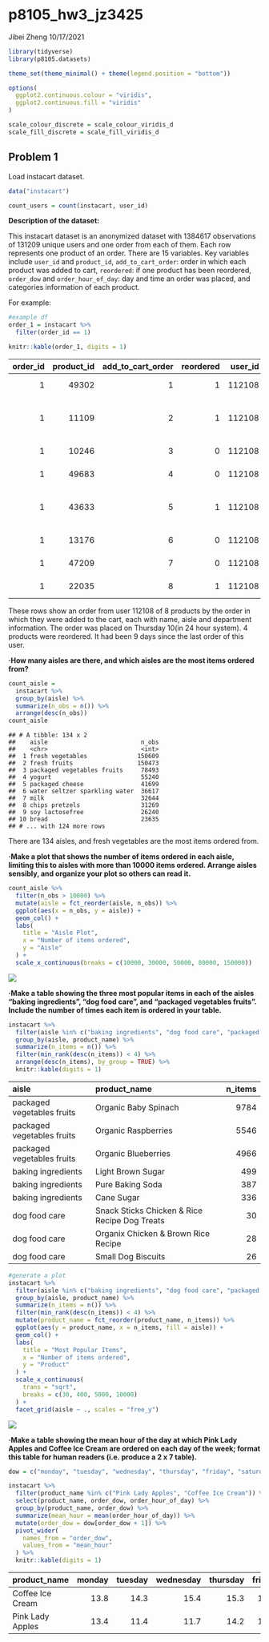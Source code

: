 p8105\_hw3\_jz3425
================
Jibei Zheng
10/17/2021

``` r
library(tidyverse)
library(p8105.datasets)

theme_set(theme_minimal() + theme(legend.position = "bottom"))

options(
  ggplot2.continuous.colour = "viridis",
  ggplot2.continuous.fill = "viridis"
)

scale_colour_discrete = scale_colour_viridis_d
scale_fill_discrete = scale_fill_viridis_d
```

## Problem 1

Load instacart dataset.

``` r
data("instacart")

count_users = count(instacart, user_id)
```

**Description of the dataset:**

This instacart dataset is an anonymized dataset with 1384617
observations of 131209 unique users and one order from each of them.
Each row represents one product of an order. There are 15 variables. Key
variables include `user_id` and `product_id`, `add_to_cart_order`: order
in which each product was added to cart, `reordered`: if one product has
been reordered, `order_dow` and `order_hour_of_day`: day and time an
order was placed, and categories information of each product.

For example:

``` r
#example df
order_1 = instacart %>% 
  filter(order_id == 1)

knitr::kable(order_1, digits = 1)
```

| order\_id | product\_id | add\_to\_cart\_order | reordered | user\_id | eval\_set | order\_number | order\_dow | order\_hour\_of\_day | days\_since\_prior\_order | product\_name                                 | aisle\_id | department\_id | aisle                | department   |
|----------:|------------:|---------------------:|----------:|---------:|:----------|--------------:|-----------:|---------------------:|--------------------------:|:----------------------------------------------|----------:|---------------:|:---------------------|:-------------|
|         1 |       49302 |                    1 |         1 |   112108 | train     |             4 |          4 |                   10 |                         9 | Bulgarian Yogurt                              |       120 |             16 | yogurt               | dairy eggs   |
|         1 |       11109 |                    2 |         1 |   112108 | train     |             4 |          4 |                   10 |                         9 | Organic 4% Milk Fat Whole Milk Cottage Cheese |       108 |             16 | other creams cheeses | dairy eggs   |
|         1 |       10246 |                    3 |         0 |   112108 | train     |             4 |          4 |                   10 |                         9 | Organic Celery Hearts                         |        83 |              4 | fresh vegetables     | produce      |
|         1 |       49683 |                    4 |         0 |   112108 | train     |             4 |          4 |                   10 |                         9 | Cucumber Kirby                                |        83 |              4 | fresh vegetables     | produce      |
|         1 |       43633 |                    5 |         1 |   112108 | train     |             4 |          4 |                   10 |                         9 | Lightly Smoked Sardines in Olive Oil          |        95 |             15 | canned meat seafood  | canned goods |
|         1 |       13176 |                    6 |         0 |   112108 | train     |             4 |          4 |                   10 |                         9 | Bag of Organic Bananas                        |        24 |              4 | fresh fruits         | produce      |
|         1 |       47209 |                    7 |         0 |   112108 | train     |             4 |          4 |                   10 |                         9 | Organic Hass Avocado                          |        24 |              4 | fresh fruits         | produce      |
|         1 |       22035 |                    8 |         1 |   112108 | train     |             4 |          4 |                   10 |                         9 | Organic Whole String Cheese                   |        21 |             16 | packaged cheese      | dairy eggs   |

These rows show an order from user 112108 of 8 products by the order in
which they were added to the cart, each with name, aisle and department
information. The order was placed on Thursday 10(in 24 hour system). 4
products were reordered. It had been 9 days since the last order of this
user.

**·How many aisles are there, and which aisles are the most items
ordered from?**

``` r
count_aisle = 
  instacart %>% 
  group_by(aisle) %>% 
  summarize(n_obs = n()) %>% 
  arrange(desc(n_obs))
count_aisle
```

    ## # A tibble: 134 x 2
    ##    aisle                          n_obs
    ##    <chr>                          <int>
    ##  1 fresh vegetables              150609
    ##  2 fresh fruits                  150473
    ##  3 packaged vegetables fruits     78493
    ##  4 yogurt                         55240
    ##  5 packaged cheese                41699
    ##  6 water seltzer sparkling water  36617
    ##  7 milk                           32644
    ##  8 chips pretzels                 31269
    ##  9 soy lactosefree                26240
    ## 10 bread                          23635
    ## # ... with 124 more rows

There are 134 aisles, and fresh vegetables are the most items ordered
from.

**·Make a plot that shows the number of items ordered in each aisle,
limiting this to aisles with more than 10000 items ordered. Arrange
aisles sensibly, and organize your plot so others can read it.**

``` r
count_aisle %>% 
  filter(n_obs > 10000) %>% 
  mutate(aisle = fct_reorder(aisle, n_obs)) %>% 
  ggplot(aes(x = n_obs, y = aisle)) +
  geom_col() +
  labs(
    title = "Aisle Plot",
    x = "Number of items ordered",
    y = "Aisle"
  ) +
  scale_x_continuous(breaks = c(10000, 30000, 50000, 80000, 150000))
```

![](p8105_hw3_jz3425_files/figure-gfm/unnamed-chunk-5-1.png)<!-- -->

**·Make a table showing the three most popular items in each of the
aisles “baking ingredients”, “dog food care”, and “packaged vegetables
fruits”. Include the number of times each item is ordered in your
table.**

``` r
instacart %>% 
  filter(aisle %in% c("baking ingredients", "dog food care", "packaged vegetables fruits")) %>% 
  group_by(aisle, product_name) %>% 
  summarize(n_items = n()) %>% 
  filter(min_rank(desc(n_items)) < 4) %>% 
  arrange(desc(n_items), by_group = TRUE) %>% 
  knitr::kable(digits = 1)
```

| aisle                      | product\_name                                 | n\_items |
|:---------------------------|:----------------------------------------------|---------:|
| packaged vegetables fruits | Organic Baby Spinach                          |     9784 |
| packaged vegetables fruits | Organic Raspberries                           |     5546 |
| packaged vegetables fruits | Organic Blueberries                           |     4966 |
| baking ingredients         | Light Brown Sugar                             |      499 |
| baking ingredients         | Pure Baking Soda                              |      387 |
| baking ingredients         | Cane Sugar                                    |      336 |
| dog food care              | Snack Sticks Chicken & Rice Recipe Dog Treats |       30 |
| dog food care              | Organix Chicken & Brown Rice Recipe           |       28 |
| dog food care              | Small Dog Biscuits                            |       26 |

``` r
#generate a plot
instacart %>% 
  filter(aisle %in% c("baking ingredients", "dog food care", "packaged vegetables fruits")) %>% 
  group_by(aisle, product_name) %>% 
  summarize(n_items = n()) %>% 
  filter(min_rank(desc(n_items)) < 4) %>% 
  mutate(product_name = fct_reorder(product_name, n_items)) %>% 
  ggplot(aes(y = product_name, x = n_items, fill = aisle)) +
  geom_col() +
  labs(
    title = "Most Popular Items",
    x = "Number of items ordered",
    y = "Product"
  ) +
  scale_x_continuous(
    trans = "sqrt",
    breaks = c(30, 400, 5000, 10000)
  ) +
  facet_grid(aisle ~ ., scales = "free_y")
```

![](p8105_hw3_jz3425_files/figure-gfm/unnamed-chunk-6-1.png)<!-- -->

**·Make a table showing the mean hour of the day at which Pink Lady
Apples and Coffee Ice Cream are ordered on each day of the week; format
this table for human readers (i.e. produce a 2 x 7 table).**

``` r
dow = c("monday", "tuesday", "wednesday", "thursday", "friday", "saturday", "sunday")

instacart %>% 
  filter(product_name %in% c("Pink Lady Apples", "Coffee Ice Cream")) %>% 
  select(product_name, order_dow, order_hour_of_day) %>% 
  group_by(product_name, order_dow) %>% 
  summarize(mean_hour = mean(order_hour_of_day)) %>% 
  mutate(order_dow = dow[order_dow + 1]) %>% 
  pivot_wider(
    names_from = "order_dow",
    values_from = "mean_hour"
  ) %>% 
  knitr::kable(digits = 1)
```

| product\_name    | monday | tuesday | wednesday | thursday | friday | saturday | sunday |
|:-----------------|-------:|--------:|----------:|---------:|-------:|---------:|-------:|
| Coffee Ice Cream |   13.8 |    14.3 |      15.4 |     15.3 |   15.2 |     12.3 |   13.8 |
| Pink Lady Apples |   13.4 |    11.4 |      11.7 |     14.2 |   11.6 |     12.8 |   11.9 |
